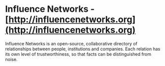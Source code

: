Influence Networks - [http://influencenetworks.org](http://influencenetworks.org)
===============================================================================

Influence Networks is an open-source, collaborative directory of relationships between people, institutions and companies. Each relation has its own level of trustworthiness, so that facts can be distinguished from noise. 